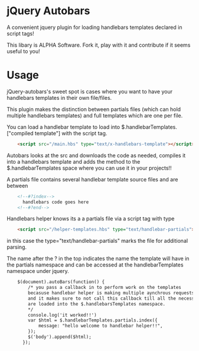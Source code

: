 jQuery Autobars
================

A convenient jquery plugin for loading handlebars templates declared in script tags!

This libary is ALPHA Software. Fork it, play with it and contribute
if it seems useful to you!

Usage
================

jQuery-autobars's sweet spot is cases where you want to have your
handlebars templates in their own file/files.

This plugin makes the distinction between partials files (which
can hold multiple handlebars templates) and full templates which are one
per file.

You can load a handlebar template to load into $.handlebarTemplates.["compiled template"]
with the script tag.

```html
	<script src="/main.hbs" type="text/x-handlebars-template"></script>
```
Autobars looks at the src and downloads the code as needed, compiles it into
a handlebars template and adds the method to the $.handlebarTemplates space where you can use it in your projects!!


A partials file contains several handlebar template source files and are between
```html
	<!--#?index-->
	  handlebars code goes here
	<!--#?end-->
```
Handlebars helper knows its a a partials file via a script tag with type

```html
	<script src="/helper-templates.hbs" type="text/handlebar-partials"></script>
```
in this case the type="text/handlebar-partials" marks the file for additional parsing.

The name after the ? in the top indicates the name the template will have in
the partials namespace and can be accessed at the handlebarTemplates namespace
under jquery.
```html
	$(document).autoBars(function() {
		/* you pass a callback in to perform work on the templates
		becasuse handlebar helper is making multiple aynchrous requests
		and it makes sure to not call this callback till all the necessary files
		are loaded into the $.handlebarsTemplates namespace.
		*/
        console.log('it worked!!')
        var $html = $.handlebarTemplates.partials.index({
            message: "hello welcome to handlebar helper!!",
        });
        $('body').append($html);
      });
```


